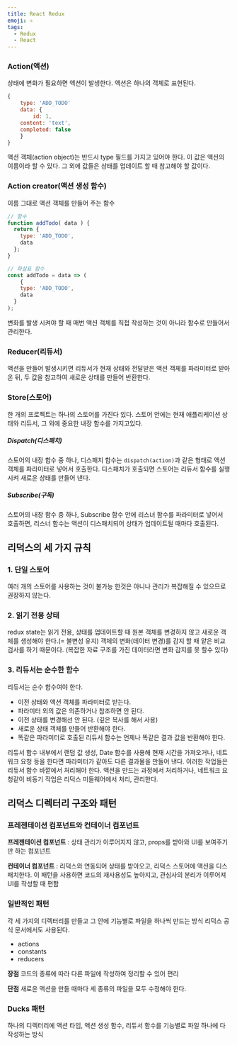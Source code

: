 ```yaml
---
title: React Redux
emoji: ⚛︎
tags:
  - Redux
  - React
---
```



### Action(액션)

상태에 변화가 필요하면 액션이 발생한다. 액션은 하나의 객체로 표현된다.

```javascript
{
	type: 'ADD_TODO'
	data: {
		id: 1,
    content: 'text',
    completed: false
	}
}
```

액션 객체(action object)는 반드시 type 필드를 가지고 있어야 한다. 이 값은 액션의 이름이라 할 수 있다. 그 외에 값들은 상태를 업데이트 할 때 참고해야 할 값이다.



### Action creator(액션 생성 함수)

이름 그대로 액션 객체를 만들어 주는 함수

```javascript
// 함수
function addTodo( data ) {
  return {
    type: 'ADD_TODO',
    data
  };
}

// 화살표 함수
const addTodo = data => (
	{
    type: 'ADD_TODO',
    data
  }
);
```

변화를 발생 시켜야 할 때 매번 액션 객체를 직접 작성하는 것이 아니라 함수로 만들어서 관리한다.



### Reducer(리듀서)

액션을 만들어 발생시키면 리듀서가 현재 상태와 전달받은 액션 객체를 파라미터로 받아 온 뒤, 두 값을 참고하여 새로운 상태를 만들어 반환한다.



### Store(스토어)

한 개의 프로젝트는 하나의 스토어를 가진다 있다.
스토어 안에는 현재 애플리케이션 상태와 리듀서, 그 외에 중요한 내장 함수를 가지고있다.

##### Dispatch(디스패치)

스토어의 내장 함수 중 하나, 디스패치 함수는 `dispatch(action)`과 같은 형태로 액션 객체를 파라미터로 넣어서 호출한다. 디스패치가 호출되면 스토어는 리듀서 함수를 실행시켜 새로운 상태를 만들어 낸다.

##### Subscribe(구독)

스토어의 내장 함수 중 하나, Subscribe 함수 안에 리스너 함수를 파라미터로 넣어서 호출하면, 리스너 함수는 액션이 디스패치되어 상태가 업데이트될 때마다 호출된다.



## 리덕스의 세 가지 규칙

### 1. 단일 스토어

여러 개의 스토어를 사용하는 것이 불가능 한것은 아니나 관리가 복잡해질 수 있으므로 권장하지 않는다.

### 2. 읽기 전용 상태

redux state는 읽기 전용, 상태를 업데이트할 때 원본 객체를 변경하지 않고 새로운 객체를 생성해야 한다.(= 불변성 유지) 
객체의 변화(데이터 변경)를 감지 할 때 얕은 비교 검사를 하기 때문이다. (복잡한 자료 구조를 가진 데이터라면 변화 감지를 못 할수 있다)

### 3. 리듀서는 순수한 함수

리듀서는 순수 함수여야 한다.

- 이전 상태와 액션 객체를 파라미터로 받는다.
- 파라미터 외의 값은 의존하거나 참조하면 안 된다.
- 이전 상태를 변경해선 안 된다. (깊은 복사를 해서 사용)
- 새로운 상태 객체를 만들어 반환해야 한다.
- 똑같은 파라미터로 호출된 리듀서 함수는 언제나 똑같은 결과 값을 반환해야 한다.

리듀서 함수 내부에서 랜덤 값 생성, Date 함수를 사용해 현재 시간을 가져오거나, 네트워크 요청 등을 한다면 파라미터가 같아도 다른 결과물을 만들어 낸다. 이러한 작업들은 리듀서 함수 바깥에서 처리해야 한다. 액션을 만드는 과정에서 처리하거나, 네트워크 요청같이 비동기 작업은 리덕스 미들웨어에서 처리, 관리한다.



## 리덕스 디렉터리 구조와 패턴

### 프레젠테이션 컴포넌트와 컨테이너 컴포넌트

**프레젠테이션 컴포넌트**
: 상태 관리가 이루어지지 않고, props를 받아와 UI를 보여주기만 하는 컴포넌트

**컨테이너 컴포넌트**
: 리덕스와 연동되어 상태를 받아오고, 리덕스 스토어에 액션을 디스패치한다.
이 패턴을 사용하면 코드의 재사용성도 높아지고, 관심사의 분리가 이루어져 UI를 작성할 때 편함



### 일반적인 패턴

각 세 가지의 디렉터리를 만들고 그 안에 기능별로 파일을 하나씩 만드는 방식
리덕스 공식 문서에서도 사용된다.

- actions
- constants
- reducers

**장점**
코드의 종류에 따라 다른 파일에 작성하여 정리할 수 있어 편리

**단점**
새로운 액션을 만들 때마다 세 종류의 파일을 모두 수정해야 한다.



### Ducks 패턴

하나의 디렉터리에 액션 타입, 액션 생성 함수, 리듀서 함수를 기능별로 파일 하나에 다 작성하는 방식
